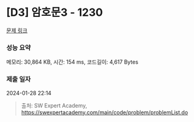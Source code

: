 # [D3] 암호문3 - 1230 

[문제 링크](https://swexpertacademy.com/main/code/problem/problemDetail.do?contestProbId=AV14zIwqAHwCFAYD) 

### 성능 요약

메모리: 30,864 KB, 시간: 154 ms, 코드길이: 4,617 Bytes

### 제출 일자

2024-01-28 22:14



> 출처: SW Expert Academy, https://swexpertacademy.com/main/code/problem/problemList.do